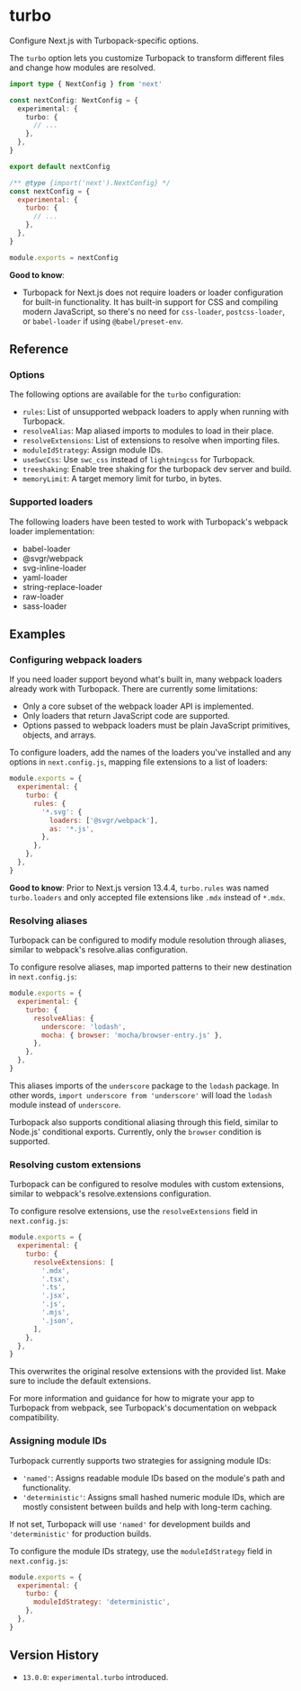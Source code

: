 # turbo

Configure Next.js with Turbopack-specific options.

The `turbo` option lets you customize Turbopack to transform different files and change how modules are resolved.

```ts
import type { NextConfig } from 'next'

const nextConfig: NextConfig = {
  experimental: {
    turbo: {
      // ...
    },
  },
}

export default nextConfig
```

```js
/** @type {import('next').NextConfig} */
const nextConfig = {
  experimental: {
    turbo: {
      // ...
    },
  },
}

module.exports = nextConfig
```

**Good to know**:
- Turbopack for Next.js does not require loaders or loader configuration for built-in functionality. It has built-in support for CSS and compiling modern JavaScript, so there's no need for `css-loader`, `postcss-loader`, or `babel-loader` if using `@babel/preset-env`.

## Reference

### Options

The following options are available for the `turbo` configuration:

- `rules`: List of unsupported webpack loaders to apply when running with Turbopack.
- `resolveAlias`: Map aliased imports to modules to load in their place.
- `resolveExtensions`: List of extensions to resolve when importing files.
- `moduleIdStrategy`: Assign module IDs.
- `useSwcCss`: Use `swc_css` instead of `lightningcss` for Turbopack.
- `treeshaking`: Enable tree shaking for the turbopack dev server and build.
- `memoryLimit`: A target memory limit for turbo, in bytes.

### Supported loaders

The following loaders have been tested to work with Turbopack's webpack loader implementation:

- babel-loader
- @svgr/webpack
- svg-inline-loader
- yaml-loader
- string-replace-loader
- raw-loader
- sass-loader

## Examples

### Configuring webpack loaders

If you need loader support beyond what's built in, many webpack loaders already work with Turbopack. There are currently some limitations:

- Only a core subset of the webpack loader API is implemented.
- Only loaders that return JavaScript code are supported.
- Options passed to webpack loaders must be plain JavaScript primitives, objects, and arrays.

To configure loaders, add the names of the loaders you've installed and any options in `next.config.js`, mapping file extensions to a list of loaders:

```js
module.exports = {
  experimental: {
    turbo: {
      rules: {
        '*.svg': {
          loaders: ['@svgr/webpack'],
          as: '*.js',
        },
      },
    },
  },
}
```

**Good to know**: Prior to Next.js version 13.4.4, `turbo.rules` was named `turbo.loaders` and only accepted file extensions like `.mdx` instead of `*.mdx`.

### Resolving aliases

Turbopack can be configured to modify module resolution through aliases, similar to webpack's resolve.alias configuration.

To configure resolve aliases, map imported patterns to their new destination in `next.config.js`:

```js
module.exports = {
  experimental: {
    turbo: {
      resolveAlias: {
        underscore: 'lodash',
        mocha: { browser: 'mocha/browser-entry.js' },
      },
    },
  },
}
```

This aliases imports of the `underscore` package to the `lodash` package. In other words, `import underscore from 'underscore'` will load the `lodash` module instead of `underscore`.

Turbopack also supports conditional aliasing through this field, similar to Node.js' conditional exports. Currently, only the `browser` condition is supported.

### Resolving custom extensions

Turbopack can be configured to resolve modules with custom extensions, similar to webpack's resolve.extensions configuration.

To configure resolve extensions, use the `resolveExtensions` field in `next.config.js`:

```js
module.exports = {
  experimental: {
    turbo: {
      resolveExtensions: [
        '.mdx',
        '.tsx',
        '.ts',
        '.jsx',
        '.js',
        '.mjs',
        '.json',
      ],
    },
  },
}
```

This overwrites the original resolve extensions with the provided list. Make sure to include the default extensions.

For more information and guidance for how to migrate your app to Turbopack from webpack, see Turbopack's documentation on webpack compatibility.

### Assigning module IDs

Turbopack currently supports two strategies for assigning module IDs:

- `'named'`: Assigns readable module IDs based on the module's path and functionality.
- `'deterministic'`: Assigns small hashed numeric module IDs, which are mostly consistent between builds and help with long-term caching.

If not set, Turbopack will use `'named'` for development builds and `'deterministic'` for production builds.

To configure the module IDs strategy, use the `moduleIdStrategy` field in `next.config.js`:

```js
module.exports = {
  experimental: {
    turbo: {
      moduleIdStrategy: 'deterministic',
    },
  },
}
```

## Version History

- `13.0.0`: `experimental.turbo` introduced.